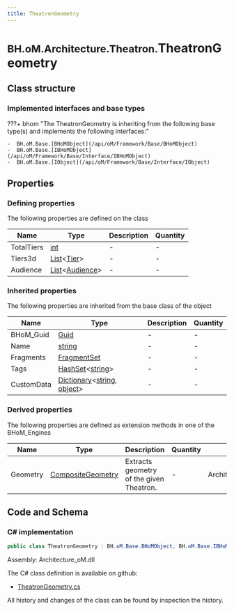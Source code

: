 ```yaml
---
title: TheatronGeometry
---
```


# <small>BH.oM.Architecture.Theatron.</small>**TheatronGeometry**



## Class structure

### Implemented interfaces and base types

???+ bhom "The TheatronGeometry is inheriting from the following base type(s) and implements the following interfaces:"

    -  BH.oM.Base.[BHoMObject](/api/oM/Framework/Base/BHoMObject)
    -  BH.oM.Base.[IBHoMObject](/api/oM/Framework/Base/Interface/IBHoMObject)
    -  BH.oM.Base.[IObject](/api/oM/Framework/Base/Interface/IObject)


## Properties



### Defining properties

The following properties are defined on the class

| Name             | Type             | Description      | Quantity         |
|------------------|------------------|------------------|------------------|
| TotalTiers | [int](https://learn.microsoft.com/en-us/dotnet/api/System.Int32?view=netstandard-2.0) | - | - |
| Tiers3d | [List](https://learn.microsoft.com/en-us/dotnet/api/System.Collections.Generic.List-1?view=netstandard-2.0)&lt;[Tier](/api/oM/Analytical/Architecture/Theatron/Elements/Tier)&gt; | - | - |
| Audience | [List](https://learn.microsoft.com/en-us/dotnet/api/System.Collections.Generic.List-1?view=netstandard-2.0)&lt;[Audience](/api/oM/Physical/Humans/ViewQuality/Audience)&gt; | - | - |


### Inherited properties
The following properties are inherited from the base class of the object

| Name             | Type             | Description      | Quantity         |
|------------------|------------------|------------------|------------------|
| BHoM_Guid | [Guid](https://learn.microsoft.com/en-us/dotnet/api/System.Guid?view=netstandard-2.0) | - | - |
| Name | [string](https://learn.microsoft.com/en-us/dotnet/api/System.String?view=netstandard-2.0) | - | - |
| Fragments | [FragmentSet](/api/oM/Framework/Base/FragmentSet) | - | - |
| Tags | [HashSet](https://learn.microsoft.com/en-us/dotnet/api/System.Collections.Generic.HashSet-1?view=netstandard-2.0)&lt;[string](https://learn.microsoft.com/en-us/dotnet/api/System.String?view=netstandard-2.0)&gt; | - | - |
| CustomData | [Dictionary](https://learn.microsoft.com/en-us/dotnet/api/System.Collections.Generic.Dictionary-2?view=netstandard-2.0)&lt;[string](https://learn.microsoft.com/en-us/dotnet/api/System.String?view=netstandard-2.0), [object](https://learn.microsoft.com/en-us/dotnet/api/System.Object?view=netstandard-2.0)&gt; | - | - |


### Derived properties

The following properties are defined as extension methods in one of the BHoM_Engines

| Name             | Type             | Description      | Quantity         | Engine           |
|------------------|------------------|------------------|------------------|------------------|
| Geometry | [CompositeGeometry](/api/oM/Dimensional/Geometry/Misc/CompositeGeometry) | Extracts geometry of the given Theatron. | - | Architecture_Engine |


## Code and Schema

### C# implementation

``` C# title="C#"
public class TheatronGeometry : BH.oM.Base.BHoMObject, BH.oM.Base.IBHoMObject, BH.oM.Base.IObject
```

Assembly: Architecture_oM.dll

The C# class definition is available on github:

- [TheatronGeometry.cs](https://github.com/BHoM/BHoM/blob/develop/Architecture_oM/Theatron\Elements\TheatronGeometry.cs)

All history and changes of the class can be found by inspection the history.
